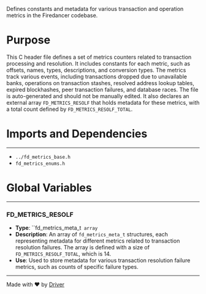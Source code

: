 <!--------------------------------------------------------------------------------->
<!-- IMPORTANT: This file is auto-generated by Driver (https://driver.ai). -------->
<!-- Manual edits may be overwritten on future commits. --------------------------->
<!--------------------------------------------------------------------------------->

Defines constants and metadata for various transaction and operation metrics in the Firedancer codebase.

# Purpose
This C header file defines a set of metrics counters related to transaction processing and resolution. It includes constants for each metric, such as offsets, names, types, descriptions, and conversion types. The metrics track various events, including transactions dropped due to unavailable banks, operations on transaction stashes, resolved address lookup tables, expired blockhashes, peer transaction failures, and database races. The file is auto-generated and should not be manually edited. It also declares an external array `FD_METRICS_RESOLF` that holds metadata for these metrics, with a total count defined by `FD_METRICS_RESOLF_TOTAL`.
# Imports and Dependencies

---
- `../fd_metrics_base.h`
- `fd_metrics_enums.h`


# Global Variables

---
### FD\_METRICS\_RESOLF
- **Type**: ``fd_metrics_meta_t` array`
- **Description**: An array of `fd_metrics_meta_t` structures, each representing metadata for different metrics related to transaction resolution failures. The array is defined with a size of `FD_METRICS_RESOLF_TOTAL`, which is 14.
- **Use**: Used to store metadata for various transaction resolution failure metrics, such as counts of specific failure types.



---
Made with ❤️ by [Driver](https://www.driver.ai/)